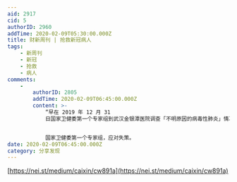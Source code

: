 ```yaml
---
aid: 2917
cid: 5
authorID: 2960
addTime: 2020-02-09T05:30:00.000Z
title: 财新周刊 | 抢救新冠病人
tags:
    - 新周刊
    - 新冠
    - 抢救
    - 病人
comments:
    -
        authorID: 2805
        addTime: 2020-02-09T06:45:00.000Z
        content: >-
            “早在 2019 年 12 月 31
            日国家卫健委第一个专家组到武汉金银潭医院调查「不明原因的病毒性肺炎」情况时，曾做了一套诊断标准，要有华南海鲜市场接触史，要有发烧症状，要做全基因组测序，这三条标准都达到了，才能确诊。彭志勇当场向武汉市卫健委专家组抗议，认为这套诊断标准太苛刻，很容易漏掉真实的病人。”


            国家卫健委第一个专家组，应对失策。
date: 2020-02-09T06:45:00.000Z
category: 分享发现
---
```


[https://nei.st/medium/caixin/cw891a](https://nei.st/medium/caixin/cw891a)
